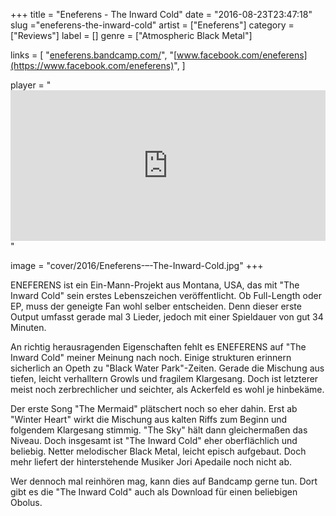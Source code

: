 +++
title = "Eneferens - The Inward Cold"
date = "2016-08-23T23:47:18"
slug ="eneferens-the-inward-cold"
artist = ["Eneferens"]
category = ["Reviews"]
label = []
genre = ["Atmospheric Black Metal"]

links = [
    "[eneferens.bandcamp.com/](https://eneferens.bandcamp.com/)",
    "[www.facebook.com/eneferens](https://www.facebook.com/eneferens)",
]

player = "<iframe style='border: 0; width: 100%; height: 241px;' src='https://bandcamp.com/EmbeddedPlayer/album=4206693062/size=large/bgcol=333333/linkcol=ffffff/artwork=none/transparent=true/' ></iframe>"

image = "cover/2016/Eneferens-–-The-Inward-Cold.jpg"
+++

ENEFERENS ist ein Ein-Mann-Projekt aus Montana, USA, das mit "The Inward Cold" sein erstes Lebenszeichen veröffentlicht. Ob Full-Length oder EP, muss der geneigte Fan wohl selber entscheiden. Denn dieser erste Output umfasst gerade mal 3 Lieder, jedoch mit einer Spieldauer von gut 34 Minuten.

An richtig herausragenden Eigenschaften fehlt es ENEFERENS auf "The Inward Cold" meiner Meinung nach noch. Einige strukturen erinnern sicherlich an Opeth zu "Black Water Park"-Zeiten. Gerade die Mischung aus tiefen, leicht verhalltern Growls und fragilem Klargesang. Doch ist letzterer meist noch zerbrechlicher und seichter, als Ackerfeld es wohl je hinbekäme.

Der erste Song "The Mermaid" plätschert noch so eher dahin. Erst ab "Winter Heart" wirkt die Mischung aus kalten Riffs zum Beginn und folgendem Klargesang stimmig. "The Sky" hält dann gleichermaßen das Niveau. Doch insgesamt ist "The Inward Cold" eher oberflächlich und beliebig. Netter melodischer Black Metal, leicht episch aufgebaut. Doch mehr liefert der hinterstehende Musiker Jori Apedaile noch nicht ab.

Wer dennoch mal reinhören mag, kann dies auf Bandcamp gerne tun. Dort gibt es die "The Inward Cold" auch als Download für einen beliebigen Obolus.
